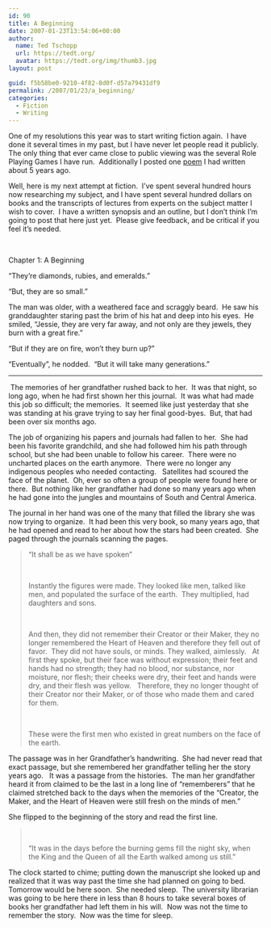 ```yaml
---
id: 90
title: A Beginning
date: 2007-01-23T13:54:06+00:00
author:
  name: Ted Tschopp
  url: https://tedt.org/
  avatar: https://tedt.org/img/thumb3.jpg
layout: post

guid: f5b58be0-9210-4f82-8d0f-d57a79431df9
permalink: /2007/01/23/a_beginning/
categories:
  - Fiction
  - Writing
---
```

One of my resolutions this year was to start writing fiction again.&nbsp; I have done it several times in my past, but I have never let people read it publicly.&nbsp; The only thing that ever came close to public viewing was the several Role Playing Games I have run.&nbsp; Additionally I posted one [poem](http://www.tschopp.net/ted/2006/01/the_path_west.html)&nbsp;I had written about 5 years ago.

Well, here is my next attempt at fiction.&nbsp; I&rsquo;ve spent several hundred hours now researching my subject, and I have spent several hundred dollars on books and the transcripts of lectures from experts on the subject matter I wish to cover.&nbsp;&nbsp;I have a written synopsis and an outline, but I don&rsquo;t think I&rsquo;m going to post that here just yet.&nbsp; Please give feedback, and be critical if you feel it&rsquo;s needed.

&nbsp;

Chapter 1: A Beginning

&ldquo;They&rsquo;re diamonds, rubies, and emeralds.&rdquo;

&ldquo;But, they are so small.&rdquo;

The man was older, with a weathered face and scraggly beard.&nbsp; He saw his granddaughter staring past the brim of his hat and deep into his eyes.&nbsp; He smiled, &ldquo;Jessie, they are very far away, and not only are they jewels, they burn with a great fire.&rdquo;

&ldquo;But if they are on fire, won&rsquo;t they burn up?&rdquo;

&ldquo;Eventually&rdquo;, he nodded.&nbsp; &ldquo;But it will take many generations.&rdquo;

* * *

&nbsp;The memories of her grandfather rushed back to her.&nbsp; It was that night, so long ago, when he had first shown her this journal.&nbsp; It was what had made this job so difficult; the memories.&nbsp; It seemed like just yesterday that she was standing at his grave trying to say her final good-byes.&nbsp; But, that had been over six months ago.

The job of organizing his papers and journals had fallen to her.&nbsp; She had been his favorite grandchild, and she had followed him his path through school, but she had been unable to follow his career.&nbsp; There were no uncharted places on the earth anymore.&nbsp; There were no longer any indigenous peoples who needed contacting.&nbsp;&nbsp; Satellites had scoured the face of the planet.&nbsp; Oh, ever so often a group of people were found here or there.&nbsp; But nothing like her grandfather had done so many years ago when he had gone into the jungles and mountains of South and Central America.

The journal in her hand was one of the many that filled the library she was now trying to organize.&nbsp; It had been this very book, so many years ago, that he had opened and read to her about how the stars had been created.&nbsp; She paged through the journals scanning the pages.

<blockquote style="margin-right:0;">
  <p>
    &#8220;It shall be as we have spoken&rdquo;
  </P>
  
  <br /> 
  
  <P>
    Instantly the figures were made. They looked like men, talked like men, and populated the surface of the earth.&nbsp; They multiplied, had daughters and sons.&nbsp;
  </P>
  
  <br /> 
  
  <P>
    And then, they did not remember their Creator or their Maker, they no longer remembered the Heart of Heaven and therefore they fell out of favor.&nbsp; They did not have souls, or minds. They walked, aimlessly.&nbsp;&nbsp; At first they spoke, but their face was without expression; their feet and hands had no strength; they had no blood, nor substance, nor moisture, nor flesh; their cheeks were dry, their feet and hands were dry, and their flesh was yellow.&nbsp;&nbsp; Therefore, they no longer thought of their Creator nor their Maker, or of those who made them and cared for them.
  </P>
  
  <br /> 
  
  <P>
    These were the first men who existed in great numbers on the face of the earth.
  </P>
</BLOCKQUOTE>


  


The passage was in her Grandfather&rsquo;s handwriting.&nbsp; She had never read that exact passage, but she remembered her grandfather telling her the story years ago.&nbsp;&nbsp; It was a passage from the histories.&nbsp; The man her grandfather heard it from claimed to be the last in a long line of &ldquo;rememberers&rdquo; that he claimed stretched back to the days when the memories of the &ldquo;Creator, the Maker, and the Heart of Heaven were still fresh on the minds of men.&rdquo;


  


She flipped to the beginning of the story and read the first line.


  


<BLOCKQUOTE style="margin-right:0;">
  <br /> 
  
  <P>
    &ldquo;It was in the days before the burning gems fill the night sky, when the King and the Queen of all the Earth walked among us still.&rdquo;
  </P>
</BLOCKQUOTE>


  


The clock started to chime; putting down the manuscript she looked up and realized that it was way past the time she had planned on going to bed.&nbsp;&nbsp; Tomorrow would be here soon.&nbsp; She needed sleep.&nbsp; The university librarian was going to be here there in less than 8 hours to take several boxes of books her grandfather had left them in his will.&nbsp; Now was not the time to remember the story.&nbsp; Now was the time for sleep.  
</p>